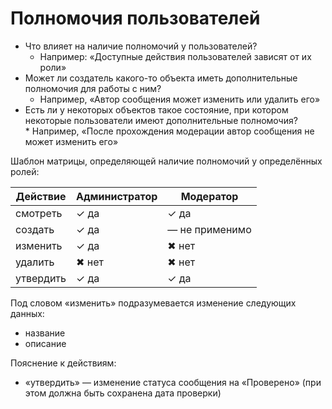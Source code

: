 # Полномочия пользователей

- Что влияет на наличие полномочий у пользователей?
  * Например: «Доступные действия пользователей зависят от их роли»
- Может ли создатель какого-то объекта иметь дополнительные полномочия для работы с ним?
  * Например, «Автор сообщения может изменить или удалить его»
- Есть ли у некоторых объектов такое состояние, при котором некоторые пользователи имеют дополнительные полномочия?
  * Например, «После прохождения модерации автор сообщения не может изменить его»

Шаблон матрицы, определяющей наличие полномочий у определённых ролей:

Действие  | Администратор | Модератор
----------|---------------|---------------
смотреть  | ✓ да          | ✓ да
создать   | ✓ да          | — не применимо
изменить  | ✓ да          | ✖ нет
удалить   | ✖ нет         | ✖ нет
утвердить | ✓ да          | ✓ да

Под словом «изменить» подразумевается изменение следующих данных:
- название
- описание

Пояснение к действиям:
- «утвердить» — изменение статуса сообщения на «Проверено» (при этом
  должна быть сохранена дата проверки)
